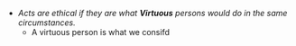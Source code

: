 - *Acts are ethical if they are what **Virtuous** persons would do in the same circumstances.*
	- A virtuous person is what we consifd